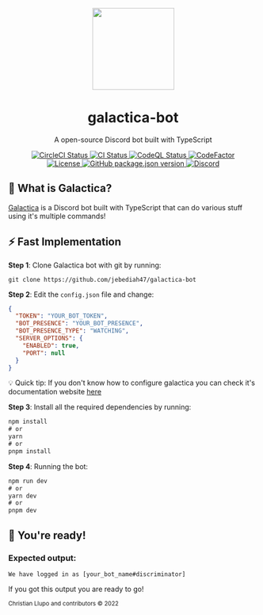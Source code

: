 <p align="center"><a href="https://github.com/jebediah47/galactica-bot"><img src="https://share.creavite.co/Zw3YHPDfydz0BE8D.gif" height="165"></a></p>

<h1 align="center">galactica-bot</h1>

<p align="center">A open-source Discord bot built with TypeScript</p>

<p align="center">
  <a href="https://app.circleci.com/pipelines/github/jebediah47/galactica-bot/">
    <img src="https://circleci.com/gh/jebediah47/galactica-bot.svg?style=svg" alt="CircleCI Status"></img>
  </a>
  <a href="https://github.com/jebediah47/galactica-bot/actions/workflows/node.js.yml">
    <img src="https://github.com/jebediah47/galactica-bot/actions/workflows/node.js.yml/badge.svg" alt="CI Status"></img>
  </a>
  <a href="https://github.com/jebediah47/galactica-bot/actions/workflows/codeql.yml">
  <img src="https://github.com/jebediah47/galactica-bot/actions/workflows/codeql.yml/badge.svg" alt="CodeQL Status"></img>
  </a>
  <a href="https://www.codefactor.io/repository/github/jebediah47/galactica-bot">
    <img src="https://www.codefactor.io/repository/github/jebediah47/galactica-bot/badge/main" alt="CodeFactor"></img>
  </a> </br>
  <a href="https://github.com/jebediah47/galactica-bot/blob/main/LICENSE">
    <img src="https://img.shields.io/github/license/jebediah47/galactica-bot" alt="License"></img>
  </a>
  <a href="https://github.com/jebediah47/galactica-bot/blob/main/package.json">
    <img src="https://img.shields.io/github/package-json/v/jebediah47/galactica-bot?color=red" alt="GitHub package.json version"></img>
  </a>
  <a href="https://discord.gg/nQd5HeD2xz">
    <img alt="Discord" src="https://img.shields.io/discord/982186992194433054?color=%235865F2&label=Discord%20Server&logo=Discord&logoColor=white"></img>
  </a>
</p>

## 💭 What is Galactica?

[Galactica](https://galacticabot.vercel.app/) is a Discord bot built with TypeScript that can do various stuff using it's multiple commands!

## ⚡️ Fast Implementation

**Step 1**: Clone Galactica bot with git by running:

`
git clone https://github.com/jebediah47/galactica-bot
`

**Step 2**: Edit the `config.json` file and change:

```json
{
  "TOKEN": "YOUR_BOT_TOKEN",
  "BOT_PRESENCE": "YOUR_BOT_PRESENCE",
  "BOT_PRESENCE_TYPE": "WATCHING",
  "SERVER_OPTIONS": {
    "ENABLED": true,
    "PORT": null
  }
}
```

💡 Quick tip: If you don't know how to configure galactica you can check it's documentation website [here](https://galacticabot.vercel.app/)

**Step 3**: Install all the required dependencies by running:

```css
npm install
# or
yarn
# or
pnpm install
```

**Step 4**: Running the bot:

```css
npm run dev
# or
yarn dev
# or
pnpm dev
```

## 🎉 You're ready!

### Expected output:

`
We have logged in as [your_bot_name#discriminator]
`

If you got this output you are ready to go!

<sup>Christian Llupo and contributors © 2022</sup>
